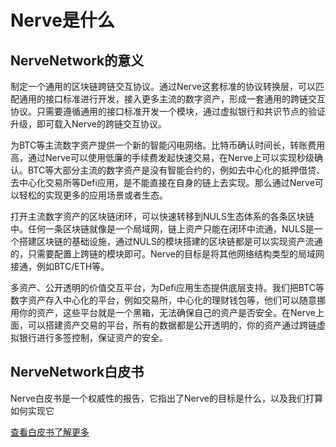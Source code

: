 # Nerve是什么
## NerveNetwork的意义
 制定一个通用的区块链跨链交互协议。通过Nerve这套标准的协议转换层，可以匹配通用的接口标准进行开发，接入更多主流的数字资产，形成一套通用的跨链交互协议。只需要遵循通用的接口标准开发一个模块，通过虚拟银行和共识节点的验证升级，即可载入Nerve的跨链交互协议。
   
 为BTC等主流数字资产提供一个新的智能闪电网络。比特币确认时间长，转账费用高，通过Nerve可以使用低廉的手续费发起快速交易，在Nerve上可以实现秒级确认。BTC等大部分主流的数字资产是没有智能合约的，例如去中心化的抵押借贷、去中心化交易所等Defi应用，是不能直接在自身的链上去实现。那么通过Nerve可以轻松的实现更多的应用场景或者生态。  
   
 打开主流数字资产的区块链闭环，可以快速转移到NULS生态体系的各条区块链中。任何一条区块链就像是一个局域网，链上资产只能在闭环中流通，NULS是一个搭建区块链的基础设施，通过NULS的模块搭建的区块链都是可以实现资产流通的，只需要配置上跨链的模块即可。Nerve的目标是将其他网络结构类型的局域网接通，例如BTC/ETH等。  
   
 多资产、公开透明的价值交互平台，为Defi应用生态提供底层支持。我们把BTC等数字资产存入中心化的平台，例如交易所，中心化的理财钱包等，他们可以随意挪用你的资产，这些平台就是一个黑箱，无法确保自己的资产是否安全。在Nerve上面，可以搭建资产交易的平台，所有的数据都是公开透明的，你的资产通过跨链虚拟银行进行多签控制，保证资产的安全。  

## NerveNetwork白皮书
 Nerve白皮书是一个权威性的报告，它指出了Nerve的目标是什么，以及我们打算如何实现它

[查看白皮书了解更多](https://nerve-west.oss-us-west-1.aliyuncs.com/wp/Nerve_Whitepaper_ZH.pdf)
